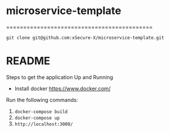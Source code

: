 
# microservice-template
===========================================

`git clone git@github.com:xSecure-X/microservice-template.git`

# README

Steps to get the application Up and Running

* Install docker https://www.docker.com/

Run the following commands:
1. `docker-compose build`
2. `docker-compose up`
3. `http://localhost:3000/`
